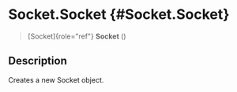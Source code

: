 Socket.Socket {#Socket.Socket}
=============

> [Socket]{role="ref"} **Socket** ()

Description
-----------

Creates a new Socket object.
